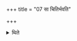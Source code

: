 +++
title = "07 सा चितिर्भवति"

+++

<details><summary>थिते</summary>

7. Thereby the (first) layer becomes built (fully).  
</details>
